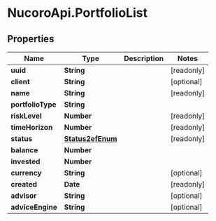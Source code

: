 # NucoroApi.PortfolioList

## Properties

Name | Type | Description | Notes
------------ | ------------- | ------------- | -------------
**uuid** | **String** |  | [readonly] 
**client** | **String** |  | [optional] 
**name** | **String** |  | [readonly] 
**portfolioType** | **String** |  | 
**riskLevel** | **Number** |  | [readonly] 
**timeHorizon** | **Number** |  | [readonly] 
**status** | [**Status2efEnum**](Status2efEnum.md) |  | [readonly] 
**balance** | **Number** |  | 
**invested** | **Number** |  | 
**currency** | **String** |  | [optional] 
**created** | **Date** |  | [readonly] 
**advisor** | **String** |  | [optional] 
**adviceEngine** | **String** |  | [optional] 


